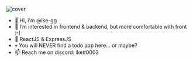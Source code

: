 ![cover](https://i.imgur.com/A14jXp6.png)

- 👋 Hi, i'm @ike-gg
- 👀 I’m interested in frontend & backend, but more comfortable with front :-)
- 🧠 ReactJS & ExpressJS 
- 💀 You will NEVER find a todo app here... or maybe?
- 📫 Reach me on discord: ike#0003
